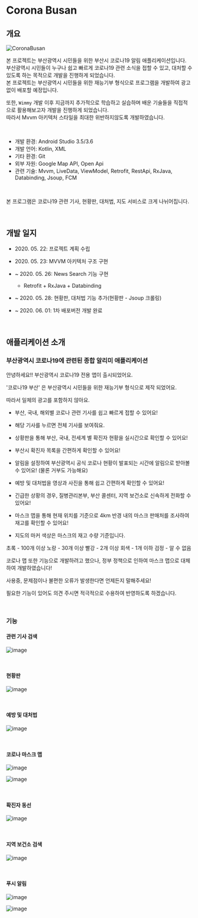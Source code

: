 # Corona Busan

## 개요

![CoronaBusan](https://user-images.githubusercontent.com/57826388/82758378-347df200-9e21-11ea-8340-e52c3510ce44.png)

본 프로젝트는 부산광역시 시민들을 위한 부산시 코로나19 알림 애플리케이션입니다.  
부산광역시 시민들이 누구나 쉽고 빠르게 코로나19 관련 소식을 접할 수 있고, 대처할 수 있도록 하는 목적으로 개발을 진행하게 되었습니다.  
본 프로젝트는 부산광역시 시민들을 위한 재능기부 형식으로 프로그램을 개발하여 광고없이 배포할 예정입니다.

또한, `Wimmy` 개발 이후 지금까지 추가적으로 학습하고 실습하며 배운 기술들을 직접적으로 활용해보고자 개발을 진행하게 되었습니다.  
따라서 Mvvm 아키텍처 스타일을 최대한 위반하지않도록 개발하였습니다.

<br>

- 개발 환경: Android Studio 3.5/3.6
- 개발 언어: Kotlin, XML
- 기타 환경: Git
- 외부 자원: Google Map API, Open Api
- 관련 기술: Mvvm, LiveData, ViewModel, Retrofit, RestApi, RxJava, Databinding, Jsoup, FCM

<br>

본 프로그램은 코로나19 관련 기사, 현황판, 대처법, 지도 서비스로 크게 나뉘어집니다.

<br>

## 개발 일지

- 2020\. 05. 22: 프로젝트 계획 수립

- 2020\. 05. 23: MVVM 아키텍처 구조 구현

- ~ 2020\. 05. 26: News Search 기능 구현
  - Retrofit + RxJava + Databinding

- ~ 2020\. 05. 28: 현황판, 대처법 기능 추가(현황판 - Jsoup 크롤링)

- ~ 2020\. 06. 01: 1차 배포버전 개발 완료

<br>

## 애플리케이션 소개

### 부산광역시 코로나19에 관련된 종합 알리미 애플리케이션

안녕하세요!! 부산광역시 코로나19 전용 앱이 출시되었어요.

'코로나19 부산' 은 부산광역시 시민들을 위한 재능기부 형식으로 제작 되었어요.

따라서 일체의 광고를 포함하지 않아요.


- 부산, 국내, 해외별 코로나 관련 기사를 쉽고 빠르게 접할 수 있어요! 
- 해당 기사를 누르면 전체 기사를 보여줘요.

- 상황판을 통해 부산, 국내, 전세계 별 확진자 현황을 실시간으로 확인할 수 있어요!

- 부산시 확진자 목록을 간편하게 확인할 수 있어요!

- 알림을 설정하여 부산광역시 공식 코로나 현황이 발표되는 시간에 알림으로 받아볼 수 있어요! (물론 거부도 가능해요) 

- 예방 및 대처법을 영상과 사진을 통해 쉽고 간편하게 확인할 수 있어요!

- 긴급한 상황의 경우, 질병관리본부, 부산 콜센터, 지역 보건소로 신속하게 전화할 수 있어요!

- 마스크 맵을 통해 현재 위치를 기준으로 4km 반경 내의 마스크 판매처를 조사하여 재고를 확인할 수 있어요!

- 지도의 마커 색상은 마스크의 재고 수량 기준입니다.

초록 - 100개 이상 
노랑 - 30개 이상
빨강 - 2개 이상
회색 - 1개 이하
검정 - 알 수 없음 


코로나 맵 또한 기능으로 개발하려고 했으나, 정부 정책으로 인하여 마스크 맵으로 대체하여 개발하였습니다!

사용중, 문제점이나 불편한 오류가 발생한다면 언제든지 말해주세요!

필요한 기능이 있어도 의견 주시면 적극적으로 수용하여 반영하도록 하겠습니다.

<br>

### 기능

#### **관련 기사 검색**

![image](https://user-images.githubusercontent.com/57826388/83366695-bf478980-a3eb-11ea-8c5c-d053e864a0d2.png)

<br>

#### **현황판**

![image](https://user-images.githubusercontent.com/57826388/83366697-c2db1080-a3eb-11ea-8bb6-d124c6c6683e.png)

<br>

#### **예방 및 대처법**

![image](https://user-images.githubusercontent.com/57826388/83366700-c7072e00-a3eb-11ea-9359-94a7cf022046.png)

<br>

#### **코로나 마스크 맵**

![image](https://user-images.githubusercontent.com/57826388/83366710-d0909600-a3eb-11ea-89cc-2365a653979e.png)

![image](https://user-images.githubusercontent.com/57826388/83366702-ca021e80-a3eb-11ea-8b08-61fe72294513.png)

<br>

#### **확진자 동선**

![image](https://user-images.githubusercontent.com/57826388/83366717-d4241d00-a3eb-11ea-8384-c30b5b4db6c1.png)

<br>

#### **지역 보건소 검색**

![image](https://user-images.githubusercontent.com/57826388/83366722-d71f0d80-a3eb-11ea-8b60-29075b0f588e.png)

<br>

#### **푸시 알림**

![image](https://user-images.githubusercontent.com/57826388/83366725-da19fe00-a3eb-11ea-813e-3e69b240cdbc.png)

![image](https://user-images.githubusercontent.com/57826388/83366728-dd14ee80-a3eb-11ea-8a1a-bf2eac5a1089.png)







